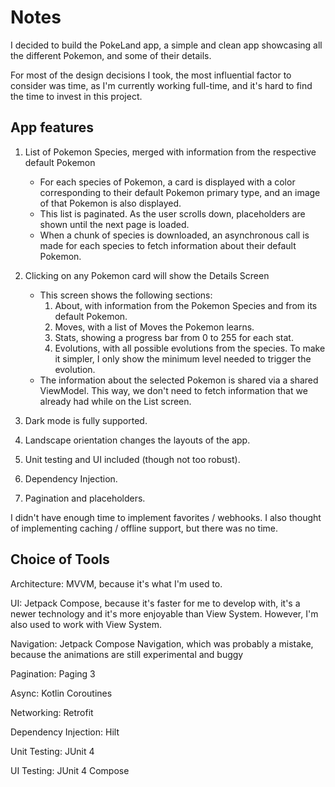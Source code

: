# Notes

I decided to build the PokeLand app, a simple and clean app showcasing all the different Pokemon, and some of their details.

For most of the design decisions I took, the most influential factor to consider was time, as I'm currently working full-time, and it's hard to find the time to invest in this project.

## App features

1. List of Pokemon Species, merged with information from the respective default Pokemon
    - For each species of Pokemon, a card is displayed with a color corresponding to their default Pokemon primary type, and an image of that Pokemon is also displayed.
    - This list is paginated. As the user scrolls down, placeholders are shown until the next page is loaded.
    - When a chunk of species is downloaded, an asynchronous call is made for each species to fetch information about their default Pokemon.

2. Clicking on any Pokemon card will show the Details Screen
    - This screen shows the following sections:
      1. About, with information from the Pokemon Species and from its default Pokemon.
      2. Moves, with a list of Moves the Pokemon learns.
      3. Stats, showing a progress bar from 0 to 255 for each stat.
      4. Evolutions, with all possible evolutions from the species. To make it simpler, I only show the minimum level needed to trigger the evolution.
    - The information about the selected Pokemon is shared via a shared ViewModel. This way, we don't need to fetch information that we already had while on the List screen.

3. Dark mode is fully supported.

4. Landscape orientation changes the layouts of the app.

5. Unit testing and UI included (though not too robust).

6. Dependency Injection.

7. Pagination and placeholders.

I didn't have enough time to implement favorites / webhooks. I also thought of implementing caching / offline support, but there was no time.

## Choice of Tools

Architecture:
MVVM, because it's what I'm used to.

UI:
Jetpack Compose, because it's faster for me to develop with, it's a newer technology and it's more enjoyable than View System. However, I'm also used to work with View System.

Navigation:
Jetpack Compose Navigation, which was probably a mistake, because the animations are still experimental and buggy

Pagination:
Paging 3

Async:
Kotlin Coroutines

Networking:
Retrofit

Dependency Injection:
Hilt

Unit Testing:
JUnit 4

UI Testing:
JUnit 4 Compose

